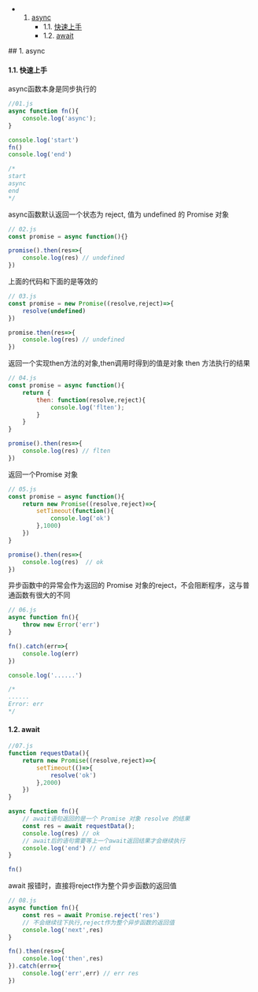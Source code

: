 <!-- vscode-markdown-toc -->
* 1. [async](#async)
		* 1.1. [快速上手](#)
		* 1.2. [await](#await)

<!-- vscode-markdown-toc-config
	numbering=true
	autoSave=true
	/vscode-markdown-toc-config -->
<!-- /vscode-markdown-toc -->##  1. <a name='async'></a>async
####  1.1. <a name=''></a>快速上手

async函数本身是同步执行的

```javascript
//01.js
async function fn(){
    console.log('async');
}

console.log('start')
fn()
console.log('end')

/*
start
async
end
*/ 

```
async函数默认返回一个状态为 reject, 值为 undefined 的 Promise 对象

```javascript
// 02.js
const promise = async function(){}

promise().then(res=>{
    console.log(res) // undefined
})
```

上面的代码和下面的是等效的

```javascript
// 03.js
const promise = new Promise((resolve,reject)=>{
    resolve(undefined)
})

promise.then(res=>{
    console.log(res) // undefined
})

```

返回一个实现then方法的对象,then调用时得到的值是对象 then 方法执行的结果

```javascript
// 04.js
const promise = async function(){
    return {
        then: function(resolve,reject){
            console.log('flten');
        }
    }
}

promise().then(res=>{
    console.log(res) // flten
})
```

返回一个Promise 对象

```javascript
// 05.js
const promise = async function(){
    return new Promise((resolve,reject)=>{
        setTimeout(function(){
            console.log('ok')
        },1000)
    })
}

promise().then(res=>{
    console.log(res)  // ok
})
```

异步函数中的异常会作为返回的 Promise 对象的reject，不会阻断程序，这与普通函数有很大的不同

```javascript
// 06.js
async function fn(){
    throw new Error('err')
}

fn().catch(err=>{
    console.log(err)
})

console.log('......')

/*
......
Error: err
*/
```
####  1.2. <a name='await'></a>await

```javascript
//07.js
function requestData(){
    return new Promise((resolve,reject)=>{
        setTimeout(()=>{
            resolve('ok')
        },2000)
    })
}

async function fn(){
    // await语句返回的是一个 Promise 对象 resolve 的结果
    const res = await requestData();
    console.log(res) // ok
    // await后的语句需要等上一个await返回结果才会继续执行
    console.log('end') // end
}

fn()
```

await 报错时，直接将reject作为整个异步函数的返回值 

```javascript
// 08.js
async function fn(){
    const res = await Promise.reject('res')
    // 不会继续往下执行,reject作为整个异步函数的返回值 
    console.log('next',res)
}

fn().then(res=>{
    console.log('then',res)
}).catch(err=>{
    console.log('err',err) // err res
})
```